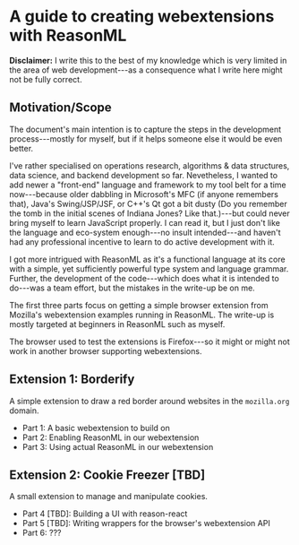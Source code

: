 # A guide to creating webextensions with ReasonML

**Disclaimer:** I write this to the best of my knowledge which is very limited in the area of web development---as a consequence what I write here might not be fully correct.

## Motivation/Scope

The document's main intention is to capture the steps in the development process---mostly for myself, but if it helps someone else it would be even better.

I've rather specialised on operations research, algorithms & data structures, data science, and backend development so far.
Nevetheless, I wanted to add newer a "front-end" language and framework to my tool belt for a time now---because older dabbling in Microsoft's MFC (if anyone remembers that), Java's Swing/JSP/JSF, or C++'s Qt got a bit dusty (Do you remember the tomb in the initial scenes of Indiana Jones? Like that.)---but could never bring myself to learn JavaScript properly.
I can read it, but I just don't like the language and eco-system enough---no insult intended---and haven't had any professional incentive to learn to do active development with it.

I got more intrigued with ReasonML as it's a functional language at its core with a simple, yet sufficiently powerful type system and language grammar.
Further, the development of the code---which does what it is intended to do---was a team effort, but the mistakes in the write-up be on me.

The first three parts focus on getting a simple browser extension from Mozilla's webextension examples running in ReasonML.
The write-up is mostly targeted at beginners in ReasonML such as myself.

The browser used to test the extensions is Firefox---so it might or might not work in another browser supporting webextensions.

## Extension 1: Borderify
A simple extension to draw a red border around websites in the `mozilla.org` domain.

* Part 1: A basic webextension to build on
* Part 2: Enabling ReasonML in our webextension
* Part 3: Using actual ReasonML in our webextension

## Extension 2: Cookie Freezer [TBD]
A small extension to manage and manipulate cookies.

* Part 4 [TBD]: Building a UI with reason-react
* Part 5 [TBD]: Writing wrappers for the browser's webextension API
* Part 6: ???
